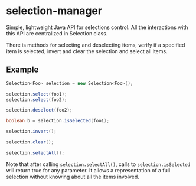 selection-manager
=================

Simple, lightweight Java API for selections control. All the interactions with this API are centralized in Selection class.

There is methods for selecting and deselecting items, verify if a specified item is selected, invert and clear the selection and select all items.

Example
-------

```java
Selection<Foo> selection = new Selection<Foo>();

selection.select(foo1);
selection.select(foo2);

selection.deselect(foo2);

boolean b = selection.isSelected(foo1);

selection.invert();

selection.clear();

selection.selectAll();
```

Note that after calling ```selection.selectAll()```, calls to ```selection.isSelected``` will return true for any parameter. It allows a representation of a full selection without knowing about all the items involved.
